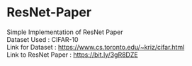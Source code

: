 # ResNet-Paper
Simple Implementation of ResNet Paper
<br>Dataset Used : CIFAR-10 
<br>Link for Dataset : https://www.cs.toronto.edu/~kriz/cifar.html
<br>Link to ResNet Paper : https://bit.ly/3gR8DZE
